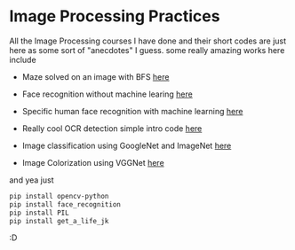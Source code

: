 # Image Processing Practices 
All the Image Processing courses I have done and their short codes are just here as some sort of "anecdotes" I guess.
some really amazing works here include 

- Maze solved on an image with BFS [here](https://github.com/kazzastic/CV/tree/master/maze)

- Face recognition without machine learing [here](https://github.com/kazzastic/CV/blob/master/face_rec.py)

- Specific human face recognition with machine learning [here](https://github.com/kazzastic/CV/blob/master/machine_learing.py)

- Really cool OCR detection simple intro code [here](https://github.com/kazzastic/CV/blob/master/OCR.py)

- Image classification using GoogleNet and ImageNet [here](https://github.com/kazzastic/CV/blob/master/Deep%20Learning/image_classification.ipynb)


- Image Colorization using VGGNet [here](https://github.com/kazzastic/CV/blob/master/Deep%20Learning/Assignment%20%23%206%20(Image%20Colorization).ipynb)


and yea just 
```bash 
pip install opencv-python
pip install face_recognition 
pip install PIL 
pip install get_a_life_jk
```
:D
